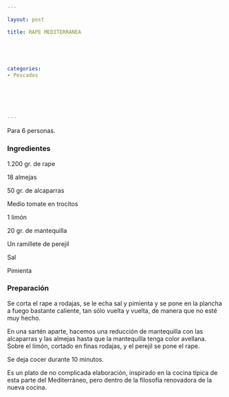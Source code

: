 ```yaml
---

layout: post

title: RAPE MEDITERRÁNEA





categories:
- Pescados






---
```


Para 6 personas.

<h3>Ingredientes</h3>

1.200 gr. de rape

18 almejas

50 gr. de alcaparras

Medio tomate en trocitos

1 limón

20 gr. de mantequilla

Un ramillete de perejil

Sal

Pimienta

<h3>Preparación</h3>

Se corta el rape a rodajas, se le echa sal y pimienta y se pone en la plancha a fuego bastante caliente, tan sólo vuelta y vuelta, de manera que no esté muy hecho.

En una sartén aparte, hacemos una reducción de mantequilla con las alcaparras y las almejas hasta que la mantequilla tenga color avellana. Sobre el limón, cortado en finas rodajas, y el perejil se pone el rape.

Se deja cocer durante 10 minutos.

Es un plato de no complicada elaboración, inspirado en la cocina típica de esta parte del Mediterráneo, pero dentro de la filosofía renovadora de la nueva cocina.